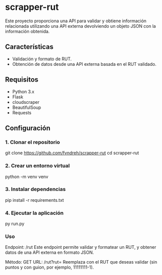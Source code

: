 # scrapper-rut
Este proyecto proporciona una API para validar y obtiene información relacionada utilizando una API externa devolviendo un objeto JSON con la información obtenida.

## Características

- Validación y formato de RUT.
- Obtención de datos desde una API externa basada en el RUT validado.

## Requisitos

- Python 3.x
- Flask
- cloudscraper
- BeautifulSoup
- Requests

## Configuración

### 1. Clonar el repositorio

git clone https://github.com/fvndreh/scrapper-rut
cd scrapper-rut

### 2. Crear un entorno virtual

python -m venv venv

### 3. Instalar dependencias

pip install -r requirements.txt

### 4. Ejecutar la aplicación

py run.py

### Uso

Endpoint: /rut
Este endpoint permite validar y formatear un RUT, y obtener datos de una API externa en formato JSON.

Método: GET
URL: /rut?rut=<RUT>
Reemplaza <RUT> con el RUT que deseas validar (sin puntos y con guion, por ejemplo, 11111111-1).